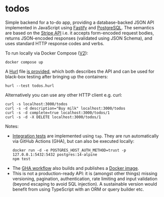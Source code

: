 # todos

Simple backend for a to-do app, providing a database-backed JSON API implemented in JavaScript using [Fastify](https://www.fastify.io) and [PostgreSQL](https://www.postgresql.org). The semantics are based on the [Stripe API](https://stripe.com/docs/api) i.e. it accepts form-encoded request bodies, returns JSON-encoded responses (validated using JSON Schema), and uses standard HTTP response codes and verbs.

To run locally via Docker Compose ([V2](https://docs.docker.com/compose/cli-command/)):

```shell
docker compose up
```

A [Hurl](https://hurl.dev) file [is provided](todos.hurl), which both describes the API and can be used for black-box testing after bringing up the containers:

```shell
hurl --test todos.hurl
```

Alternatively you can use any other HTTP client e.g. curl:

```shell
curl -s localhost:3000/todos
curl -s -d description="Buy milk" localhost:3000/todos
curl -s -d complete=true localhost:3000/todos/1
curl -s -d -X DELETE localhost:3000/todos/1
```

Notes:
- [Integration tests](app.test.js) are implemented using `tap`. They are run automatically via GitHub Actions (GHA), but can also be executed locally:
  ```shell
  docker run -d -e POSTGRES_HOST_AUTH_METHOD=trust -p 127.0.0.1:5432:5432 postgres:14-alpine
  npm test
  ```
- The [GHA workflow](.github/workflows/ci.yml) also builds and publishes a [Docker image](../../pkgs/container/todos).
- This is not a production-ready API: it is (amongst other things) missing versioning, pagination, authentication, rate limiting and input validation (beyond escaping to avoid SQL injection). A sustainable version would benefit from using TypeScript with an ORM or query builder etc.
